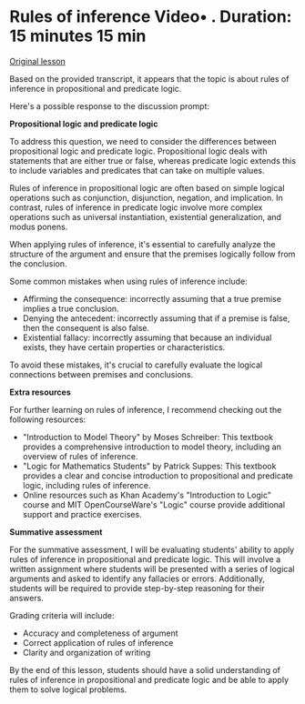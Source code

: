 # Rules of inference Video• . Duration: 15 minutes 15 min

[Original lesson](https://www.coursera.org/learn/uol-discrete-mathematics/lecture/iH69Q/rules-of-inference)

Based on the provided transcript, it appears that the topic is about rules of inference in propositional and predicate logic.

Here's a possible response to the discussion prompt:

**Propositional logic and predicate logic**

To address this question, we need to consider the differences between propositional logic and predicate logic. Propositional logic deals with statements that are either true or false, whereas predicate logic extends this to include variables and predicates that can take on multiple values.

Rules of inference in propositional logic are often based on simple logical operations such as conjunction, disjunction, negation, and implication. In contrast, rules of inference in predicate logic involve more complex operations such as universal instantiation, existential generalization, and modus ponens.

When applying rules of inference, it's essential to carefully analyze the structure of the argument and ensure that the premises logically follow from the conclusion.

Some common mistakes when using rules of inference include:

* Affirming the consequence: incorrectly assuming that a true premise implies a true conclusion.
* Denying the antecedent: incorrectly assuming that if a premise is false, then the consequent is also false.
* Existential fallacy: incorrectly assuming that because an individual exists, they have certain properties or characteristics.

To avoid these mistakes, it's crucial to carefully evaluate the logical connections between premises and conclusions.

**Extra resources**

For further learning on rules of inference, I recommend checking out the following resources:

* "Introduction to Model Theory" by Moses Schreiber: This textbook provides a comprehensive introduction to model theory, including an overview of rules of inference.
* "Logic for Mathematics Students" by Patrick Suppes: This textbook provides a clear and concise introduction to propositional and predicate logic, including rules of inference.
* Online resources such as Khan Academy's "Introduction to Logic" course and MIT OpenCourseWare's "Logic" course provide additional support and practice exercises.

**Summative assessment**

For the summative assessment, I will be evaluating students' ability to apply rules of inference in propositional and predicate logic. This will involve a written assignment where students will be presented with a series of logical arguments and asked to identify any fallacies or errors. Additionally, students will be required to provide step-by-step reasoning for their answers.

Grading criteria will include:

* Accuracy and completeness of argument
* Correct application of rules of inference
* Clarity and organization of writing

By the end of this lesson, students should have a solid understanding of rules of inference in propositional and predicate logic and be able to apply them to solve logical problems.

